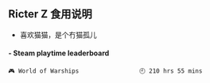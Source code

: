 ## Ricter Z 食用说明
- 喜欢猫猫，是个冇猫孤儿

<!-- steam-box start -->
#### - Steam playtime leaderboard
```text
🎮 World of Warships                 🕘 210 hrs 55 mins
```
<!-- Powered by https://github.com/YouEclipse/steam-box . -->
<!-- steam-box end -->
